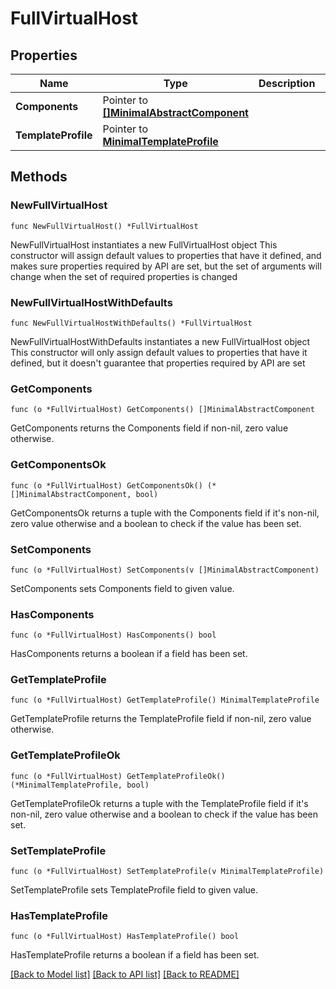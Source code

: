 # FullVirtualHost

## Properties

Name | Type | Description | Notes
------------ | ------------- | ------------- | -------------
**Components** | Pointer to [**[]MinimalAbstractComponent**](MinimalAbstractComponent.md) |  | [optional] 
**TemplateProfile** | Pointer to [**MinimalTemplateProfile**](MinimalTemplateProfile.md) |  | [optional] 

## Methods

### NewFullVirtualHost

`func NewFullVirtualHost() *FullVirtualHost`

NewFullVirtualHost instantiates a new FullVirtualHost object
This constructor will assign default values to properties that have it defined,
and makes sure properties required by API are set, but the set of arguments
will change when the set of required properties is changed

### NewFullVirtualHostWithDefaults

`func NewFullVirtualHostWithDefaults() *FullVirtualHost`

NewFullVirtualHostWithDefaults instantiates a new FullVirtualHost object
This constructor will only assign default values to properties that have it defined,
but it doesn't guarantee that properties required by API are set

### GetComponents

`func (o *FullVirtualHost) GetComponents() []MinimalAbstractComponent`

GetComponents returns the Components field if non-nil, zero value otherwise.

### GetComponentsOk

`func (o *FullVirtualHost) GetComponentsOk() (*[]MinimalAbstractComponent, bool)`

GetComponentsOk returns a tuple with the Components field if it's non-nil, zero value otherwise
and a boolean to check if the value has been set.

### SetComponents

`func (o *FullVirtualHost) SetComponents(v []MinimalAbstractComponent)`

SetComponents sets Components field to given value.

### HasComponents

`func (o *FullVirtualHost) HasComponents() bool`

HasComponents returns a boolean if a field has been set.

### GetTemplateProfile

`func (o *FullVirtualHost) GetTemplateProfile() MinimalTemplateProfile`

GetTemplateProfile returns the TemplateProfile field if non-nil, zero value otherwise.

### GetTemplateProfileOk

`func (o *FullVirtualHost) GetTemplateProfileOk() (*MinimalTemplateProfile, bool)`

GetTemplateProfileOk returns a tuple with the TemplateProfile field if it's non-nil, zero value otherwise
and a boolean to check if the value has been set.

### SetTemplateProfile

`func (o *FullVirtualHost) SetTemplateProfile(v MinimalTemplateProfile)`

SetTemplateProfile sets TemplateProfile field to given value.

### HasTemplateProfile

`func (o *FullVirtualHost) HasTemplateProfile() bool`

HasTemplateProfile returns a boolean if a field has been set.


[[Back to Model list]](../README.md#documentation-for-models) [[Back to API list]](../README.md#documentation-for-api-endpoints) [[Back to README]](../README.md)


